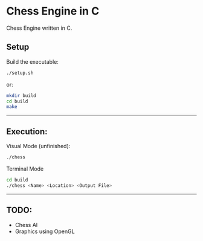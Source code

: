 # Chess Engine in C

Chess Engine written in C.

## Setup

Build the executable:
```bash
./setup.sh
```

or:
```bash
mkdir build
cd build
make
```

- - -

## Execution:

Visual Mode (unfinished):
```bash
./chess
```

Terminal Mode
```bash
cd build
./chess <Name> <Location> <Output File>
```

- - -

## TODO:

- Chess AI
- Graphics using OpenGL
